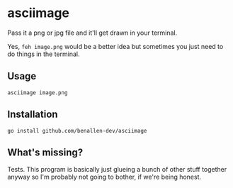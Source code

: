 # asciimage

Pass it a png or jpg file and it'll get drawn in your terminal.

Yes, `feh image.png` would be a better idea but sometimes you just need to do things in the terminal.

## Usage

```
asciimage image.png
```

## Installation

```
go install github.com/benallen-dev/asciimage
```

## What's missing?

Tests. This program is basically just glueing a bunch of other stuff together anyway so I'm probably not going to bother, if we're being honest.
